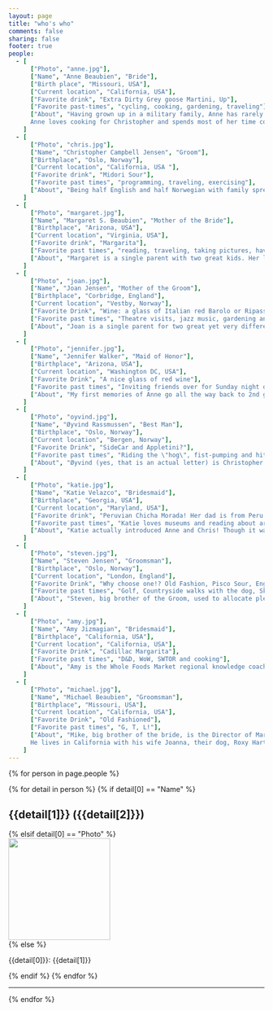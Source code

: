 ```yaml
---
layout: page
title: "who's who"
comments: false
sharing: false
footer: true
people: 
  - [
      ["Photo", "anne.jpg"], 
      ["Name", "Anne Beaubien", "Bride"], 
      ["Birth place", "Missouri, USA"],
      ["Current location", "California, USA"],
      ["Favorite drink", "Extra Dirty Grey goose Martini, Up"],
      ["Favorite past-times", "cycling, cooking, gardening, traveling"],
      ["About", "Having grown up in a military family, Anne has rarely spent more than 2 years in the same place. Fortunately she loves to travel, and was lucky enough to find herself a foreigner who shares the same passion.
	  Anne loves cooking for Christopher and spends most of her time coming up with new recipes for her website WaffleHearts.com, which are of course taste tested by Christopher. With a green thumb and a favorable climate, the dishes are always full of healthy, home-grown ingredients."]
    ]
  - [
      ["Photo", "chris.jpg"], 
      ["Name", "Christopher Campbell Jensen", "Groom"],
      ["Birthplace", "Oslo, Norway"],
      ["Current location", "California, USA "],
      ["Favorite drink", "Midori Sour"],
      ["Favorite past times", "programming, traveling, exercising"],
      ["About", "Being half English and half Norwegian with family spread across the two countries involved a lot of travelling back and forth for Christopher. Therefore it surprised no one that as soon as he reached adulthood he spent the next ten years seeing different parts of the world. Currently Christopher is really enjoying the sunny California coast while working at Apple Inc, helping to develop all of those very secret devices. You know you have one."]
	]
  - [
      ["Photo", "margaret.jpg"], 
      ["Name", "Margaret S. Beaubien", "Mother of the Bride"],
      ["Birthplace", "Arizona, USA"],
      ["Current location", "Virginia, USA"],
      ["Favorite drink", "Margarita"],
      ["Favorite past times", "reading, traveling, taking pictures, having tea with her daughter (Anne)"],
      ["About", "Margaret is a single parent with two great kids. Her love of caring for others lead her to a career in nursing where she eventually joined the Navy Nurse Corps. After becoming a captain, Margaret moved on to serve as the Chief Medical Information Officer and quite recently became the first Naval Officer and nurse to serve as the Deputy Chief Information Officer for the Military Health System. Margaret has never been to Italy, and cannot wait to experience the beautiful Italian countryside with her old and new family."]
	]
  - [
      ["Photo", "joan.jpg"], 
      ["Name", "Joan Jensen", "Mother of the Groom"],
      ["Birthplace", "Corbridge, England"],
      ["Current location", "Vestby, Norway"],
      ["Favorite Drink", "Wine: a glass of Italian red Barolo or Ripasso and on lazy, warm summer days rosé from Provence or a glass of sparkling"],
      ["Favorite past times", "Theatre visits, jazz music, gardening and should be golf BUT at the moment the golf bag is collecting dust."],
      ["About", "Joan is a single parent for two great yet very different brothers. She currently works for VPS, the only central securities depository in Norway, where she primarily helps develop international data exchange standards used by a lot of the European countries. Perks of her job include frequent flyer miles and relaxing at the company’s French apartment."]
	]
  - [
      ["Photo", "jennifer.jpg"], 
      ["Name", "Jennifer Walker", "Maid of Honor"],
      ["Birthplace", "Arizona, USA"],
      ["Current location", "Washington DC, USA"],
      ["Favorite Drink", "A nice glass of red wine"],
      ["Favorite past times", "Inviting friends over for Sunday night dinners, traveling, hanging out with family, and most recently picking up golf"],
      ["About", "My first memories of Anne go all the way back to 2nd grade when we were in Brownies--her mom was our Brownie Troop Leader.  Over the years, she has been my pen pal, my partner in crime, my best friend, and the sister I've always wanted. My favorite childhood memories of Anne are visiting her in California over the summer when we were in high school and driving around in her old mustang convertible; bedazzling t-shirts with iron on prints and tacky glue at Anne's grandma's house; and swimming in my back yard late at night with bowls of frozen grapes floating around the pool..."]
	]
  - [
      ["Photo", "oyvind.jpg"], 
      ["Name", "Øyvind Rassmussen", "Best Man"],
      ["Birthplace", "Oslo, Norway"],
      ["Current location", "Bergen, Norway"],
      ["Favorite Drink", "SideCar and Appletini?"],
      ["Favorite past times", "Riding the \"hog\", fist-pumping and hitting the gym"],
      ["About", "Øyvind (yes, that is an actual letter) is Christopher's oldest proper friend, and was a proper partner in crime during those younger, unruly teenage years. He lives in Bergen with his girlfriend Linn and their most recent addition to the household, the dog Luna. Øyvind works as a logistics coordinator where he makes sure the Norwegian oil companies and platforms get their construction supplies. While not jetsetting around the country with work, Øyvind goes for rides on his proper motorbike nicknamed the Millenium Falcon or walks in the mountains with the two L's."]
	]
  - [
      ["Photo", "katie.jpg"], 
      ["Name", "Katie Velazco", "Bridesmaid"],
      ["Birthplace", "Georgia, USA"],
      ["Current location", "Maryland, USA"],
      ["Favorite drink", "Peruvian Chicha Morada! Her dad is from Peru (though never taught her Spanish and only took her to the country once when she was 12) so drinking this spiced fruit juice made from dried purple corn is about the extent of her 1/2 heritage"],
      ["Favorite past times", "Katie loves museums and reading about archaeology. She also enjoys being outdoors, taking walks, buying tech gadgets (and everything else) off Amazon, and playing RPGs while her girlfriend cheers her on and eats popcorn"],
      ["About", "Katie actually introduced Anne and Chris! Though it was technically really an online dorm forum & a beautiful thing you might have heard of called an iPhone that brought them together"]
	]
  - [
      ["Photo", "steven.jpg"], 
      ["Name", "Steven Jensen", "Groomsman"],
      ["Birthplace", "Oslo, Norway"],
      ["Current location", "London, England"],
      ["Favorite Drink", "Why choose one!? Old Fashion, Pisco Sour, English bitter, Bordeaux reds…the list is endless!"],
      ["Favorite past times", "Golf, Countryside walks with the dog, Skiing, Seeing the world"],
      ["About", "Steven, big brother of the Groom, used to allocate plenty time to provide his little brother daily teasing sessions when they were younger. However in recent years, he has replaced teasing with telephone calls across the Atlantic asking Christopher for urgent help with his Apple gadgets! Steven shares a flat in Notting Hill with his girlfriend Aislinn and their dog Asterix. He has been living and working as a banker in London since 2005."]
	]
  - [
      ["Photo", "amy.jpg"], 
      ["Name", "Amy Jizmagian", "Bridesmaid"],
      ["Birthplace", "California, USA"],
      ["Current location", "California, USA"],
      ["Favorite Drink", "Cadillac Margarita"],
      ["Favorite past times", "D&D, WoW, SWTOR and cooking"],
      ["About", "Amy is the Whole Foods Market regional knowledge coach for the northern Californian reagion, which means she gets to spend all day around food, whether it's teaching, cooking, eating or shopping she loves healthy foods. If she is not in the kitchen, you can find her on Pinterest. She lives in California with her husband Greg and their dog Sally. The Jizmagian pack likes long walks on the beach and watching the sunset over the Pacfic ocean."]
	]
  - [
      ["Photo", "michael.jpg"], 
      ["Name", "Michael Beaubien", "Groomsman"],
      ["Birthplace", "Missouri, USA"],
      ["Current location", "California, USA"],
      ["Favorite Drink", "Old Fashioned"],
      ["Favorite past times", "G, T, L!"],
      ["About", "Mike, big brother of the bride, is the Director of Marketing for the San Jose State Athletics department. Mike is lucky enough to have a job where he gets to watch sports all day, which happens to be one of his favorite past times. 
	  He lives in California with his wife Joanna, their dog, Roxy Hart Queen of the Dessert, (yes, that is her legal name) and their cat, Alley. One of their favorite spots in California is the Napa Valley with all its fantastic wineries, and they look forward to the chance to compare them to the Buranco wines."]
	]
---
```

{% for person in page.people %}
<div class="who">
	{% for detail in person %}
		{% if detail[0] == "Name" %}
			<h2>{{detail[1]}} ({{detail[2]}})</h2>			
		{% elsif detail[0] == "Photo" %}
			<div class="picture">
				<img src="../images/{{detail[1]}}" height="200px" width="200px"/>
			</div>
		{% else %}			
			<p>
				<span class="category">{{detail[0]}}: </span>{{detail[1]}}
			</p>
		{% endif %}
	{% endfor %}
</div>
<hr/>
{% endfor %}